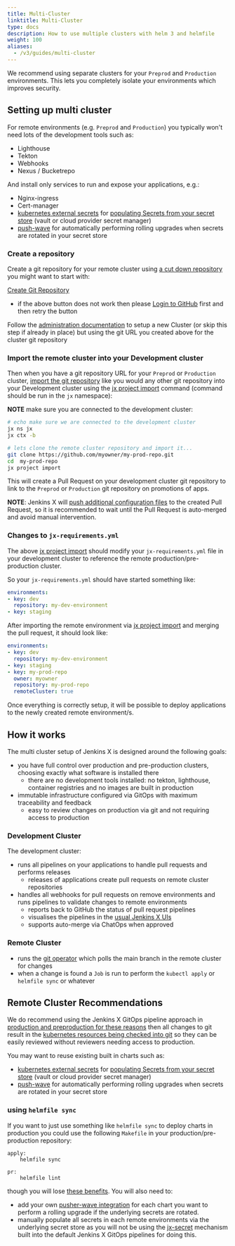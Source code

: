 ```yaml
---
title: Multi-Cluster
linktitle: Multi-Cluster
type: docs
description: How to use multiple clusters with helm 3 and helmfile
weight: 100
aliases:
  - /v3/guides/multi-cluster
---
```



We recommend using separate clusters for your `Preprod` and `Production` environments. This lets you completely isolate your environments which improves security.

## Setting up multi cluster

For remote environments (e.g. `Preprod` and `Production`) you typically won't need lots of the development tools such as:

* Lighthouse
* Tekton
* Webhooks
* Nexus / Bucketrepo

And install only services to run and expose your applications, e.g.:

* Nginx-ingress
* Cert-manager
* [kubernetes external secrets](https://github.com/external-secrets/kubernetes-external-secrets) for [populating Secrets from your secret store](/v3/admin/setup/secrets/) (vault or cloud provider secret manager)
* [push-wave](https://github.com/jenkins-x-charts/pusher-wave#wave) for automatically performing rolling upgrades when secrets are rotated in your secret store

### Create a repository

Create a git repository for your remote cluster using [a cut down repository](https://github.com/jx3-gitops-repositories/jx3-kubernetes-production/generate) you might want to start with:

 <a href="https://github.com/jx3-gitops-repositories/jx3-kubernetes-production/generate" target="github" class="btn bg-primary text-light">Create Git Repository</a>

* if the above button does not work then please [Login to GitHub](https://github.com/login) first and then retry the button

Follow the [administration documentation](/v3/admin/platform/) to setup a new Cluster (or skip this step if already in place) but using the git URL you created above for the cluster git repository  

### Import the remote cluster into your Development cluster

Then when you have a git repository URL for your `Preprod` or `Production` cluster, [import the git repository](/v3/develop/create-project/#import-an-existing-project) like you would any other git repository into your Development cluster using the [jx project import](/v3/develop/reference/jx/project/import) command (command should be run in the `jx` namespace):

**NOTE** make sure you are connected to the development cluster:

```bash
# echo make sure we are connected to the development cluster
jx ns jx
jx ctx -b

# lets clone the remote cluster repository and import it...
git clone https://github.com/myowner/my-prod-repo.git
cd  my-prod-repo
jx project import
```

This will create a Pull Request on your development cluster git repository to link to the `Preprod` or `Production` git repository on promotions of apps.

**NOTE**: Jenkins X will [push additional configuration files](/v3/about/how-it-works/#importing--creating-quickstarts) to the created Pull Request, so it is recommended to wait until the Pull Request is auto-merged and avoid manual intervention.

### Changes to `jx-requirements.yml`

The above [jx project import](/v3/develop/reference/jx/project/import) should modify your `jx-requirements.yml` file in your development cluster to reference the remote production/pre-production cluster.

So your `jx-requirements.yml` should have started something like:

```yaml
environments:
- key: dev
  repository: my-dev-environment
- key: staging                                                   
```

After importing the remote environment via [jx project import](/v3/develop/reference/jx/project/import) and merging the pull request, it should look like:

```yaml
environments:
- key: dev
  repository: my-dev-environment
- key: staging
- key: my-prod-repo
  owner: myowner
  repository: my-prod-repo
  remoteCluster: true
```

Once everything is correctly setup, it will be possible to deploy applications to the newly created remote environment/s.

## How it works

The multi cluster setup of Jenkins X is designed around the following goals:

* you have full control over production and pre-production clusters, choosing exactly what software is installed there
  * there are no development tools installed: no tekton, lighthouse, container registries and no images are built in production
* immutable infrastructure configured via GitOps with maximum traceability and feedback
  * easy to review changes on production via git and not requiring access to production
  
### Development Cluster

The development cluster:

* runs all pipelines on your applications to handle pull requests and performs releases
  * releases of applications create pull requests on remote cluster repositories
* handles all webhooks for pull requests on remove environments and runs pipelines to validate changes to remote environments
  * reports back to GitHub the status of pull request pipelines
  * visualises the pipelines in the [usual Jenkins X UIs](/v3/develop/ui/)
  * supports auto-merge via ChatOps when approved

### Remote Cluster

* runs the [git operator](/v3/admin/setup/operator/) which polls the main branch in the remote cluster for changes
* when a change is found a `Job` is run to perform the `kubectl apply` or `helmfile sync` or whatever

## Remote Cluster Recommendations

We do recommend using the Jenkins X GitOps pipeline approach in [production and preproduction for these reasons](/v3/develop/faq/general/#why-does-jenkins-x-use-helmfile-template) then all changes to git result in the [kubernetes resources being checked into git](/v3/about/how-it-works/#boot-job) so they can be easily reviewed without reviewers needing access to production.

You may want to reuse existing built in charts such as:

* [kubernetes external secrets](https://github.com/external-secrets/kubernetes-external-secrets) for [populating Secrets from your secret store](/v3/admin/setup/secrets/) (vault or cloud provider secret manager)
* [push-wave](https://github.com/jenkins-x-charts/pusher-wave#wave) for automatically performing rolling upgrades when secrets are rotated in your secret store

### using `helmfile sync`

If you want to just use something like `helmfile sync` to deploy charts in production you could use the following `Makefile` in your production/pre-production repository:

```make
apply:
    helmfile sync
    
pr:
    helmfile lint
```

though you will lose [these benefits](/v3/develop/faq/general/#why-does-jenkins-x-use-helmfile-template). You will also need to:

* add your own [pusher-wave integration](https://github.com/jenkins-x-charts/pusher-wave#quick-start) for each chart you want to perform a rolling upgrade if the underlying secrets are rotated.
* manually populate all secrets in each remote environments via the underlying secret store as you will not be using the [jx-secret](https://github.com/jenkins-x/jx-secret) mechanism built into the default Jenkins X GitOps pipelines for doing this.
